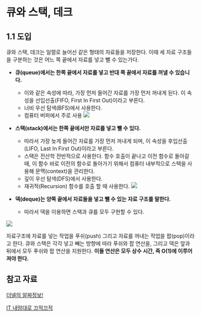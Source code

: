 # 큐와 스택, 데크

## 1.1 도입

큐와 스택, 데크는 일렬로 늘어선 같은 형태의 자료들을 저장한다. 이때 세 자료 구조들을 구분하는 것은 어느 쪽 끝에서 자료를 넣고 뺄 수 있는가다.

- **큐(queue)에서는 한쪽 끝에서 자료를 넣고 반대 쪽 끝에서 자료를 꺼낼 수 있습니다.** 
  - 이와 같은 속성에 따라, 가장 먼저 들어간 자료를 가장 먼저 꺼내게 된다. 이 속성을 선입선출(FIFO, First In First Out)이라고 부른다. 
  - 너비 우선 탐색(BFS)에서 사용한다.
  - 컴퓨터 버퍼에서 주로 사용
![](https://img1.daumcdn.net/thumb/R1280x0/?scode=mtistory2&fname=https%3A%2F%2Fk.kakaocdn.net%2Fdn%2FzHUPa%2Fbtqx60VRYdp%2FQPMF62rkahGSL5tzl5TYbK%2Fimg.png)


- **스택(stack)에서는 한쪽 끝에서만 자료를 넣고 뺼 수 있다.**
  - 따라서 가장 늦게 들어간 자료를 가장 먼저 꺼내게 되며, 이 속성을 후입선출(LIFO, Last In First Out)이라고 부른다.
  - 스택은 전산학 전반적으로 사용한다. 함수 호출이 끝나고 이전 함수로 돌아갈 때, 이 함수 바로 이전의 함수로 돌아가기 위해서 컴퓨터 내부적으로 스택을 사용해 문맥(context)을 관리한다.
  - 깊이 우선 탐색(DFS)에서 사용한다.
  - 재귀적(Recursion) 함수를 호출 할 때 사용한다.
![](https://img1.daumcdn.net/thumb/R1280x0/?scode=mtistory2&fname=https%3A%2F%2Fk.kakaocdn.net%2Fdn%2FchSIl3%2Fbtqx60O47Om%2Fg4dMrq8KSyobAkspK6JLJ0%2Fimg.png)

- **덱(deque)는 양쪽 끝에서 자료들을 넣고 뺄 수 있는 자료 구조를 말한다.**
  - 따라서 덱을 이용하면 스택과 큐를 모두 구현할 수 있다.

![](https://m.blog.naver.com/c_18/10184053861?view=img_1)
  
자료구조에 자료를 넣는 작업을 푸쉬(push) 그리고 자료를 꺼내는 작업을 팝(pop)이라고 한다.
큐와 스택은 각각 넣고 빼는 방향에 따라 푸쉬와 팝 연산을, 그리고 덱은 앞과 뒤에서 모두 푸쉬와 팝 연산을 지원한다. 
**이들 연산은 모두 상수 시간, 즉 O(1)에 이루어져야 한다.**


## 참고 자료
[더넬의 알짜정보!](https://m.blog.naver.com/c_18/10184053861)

[IT 내맘대로 끄적끄적](http://itnovice1.blogspot.com/2019/01/blog-post.html)
